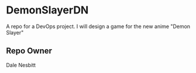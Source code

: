 # DemonSlayerDN
A repo for a DevOps project. I will design a game for the new anime "Demon Slayer"

## Repo Owner
Dale Nesbitt
